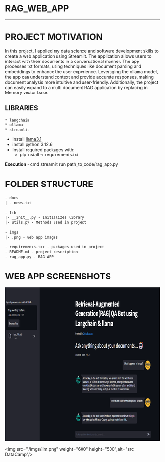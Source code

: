 
# RAG_WEB_APP

***
 
# PROJECT MOTIVATION

In this project, I applied my data science and software development skills to create a web application using Streamlit. The application allows users to interact with their documents in a conversational manner. The app processes txt formats, using techniques like document parsing and embeddings to enhance the user experience. Leveraging the ollama model, the app can understand context and provide accurate responses, making document analysis more intuitive and user-friendly. Additionally, the project can easily expand to a multi document RAG application by replacing in Memory vector base.

## LIBRARIES

    * langchain
    * ollama
    * streamlit
* Install [llama3.1](https://ollama.com/download)
* install python 3.12.6
* Install required packages with:
    * pip install -r requirements.txt

**Execution** - cmd streamlit run path_to_code/rag_app.py

# FOLDER STRUCTURE
```
- docs
| - news.txt

- lib
|- __init__.py - Initializes library
|- utils.py - Methods used in project

- imgs
|- .png - web app images

- requirements.txt - packages used in project
- README.md - project description
- rag_app.py - RAG APP
```

# WEB APP SCREENSHOTS

<img src="./imgs/project.png"  weight="600" height="500"/>

<img src="./imgs/llm.png"  weight="600" height="500",alt="src DataCamp"/>
